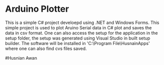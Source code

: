 # Arduino Plotter

This is a simple C# project develoepd using .NET and Windows Forms. This simple project is used to plot Aruino Serial data in C# plot and saves the data in csv format.
One can also access the setup for the application in the setup folder, the setup was generated using Visual Studio in built setup builder.
The software will be installed in 'C:\Program File\HusnainApps\' where one can also find cvs files saved.

#Husnian Awan